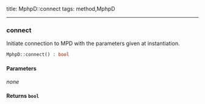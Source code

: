 title: MphpD::connect
tags: method,MphpD

---

<div class="method">
<h3 class="method-name">connect</h3>
<p>Initiate connection to MPD with the parameters given at instantiation.<br></p>

```php
MphpD::connect() : bool
```

#### Parameters

*none*


#### Returns `bool`




</div>